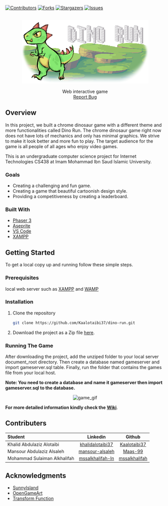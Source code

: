 [![Contributors][contributors-shield]][contributors-url]
[![Forks][forks-shield]][forks-url]
[![Stargazers][stars-shield]][stars-url]
[![Issues][issues-shield]][issues-url]

<!-- PROJECT LOGO -->
<br />
<div align="center">

  <img src="dino_image.png" alt="Logo" width="400" height="200">
  <p align="center">
    Web interactive game
    <br />
    <a href="https://github.com/Kaalotaibi37/chrome-dinosaur-game/issues">Report Bug</a>
  </p>
</div>

## Overview

In this project, we built a chrome dinosaur game with a different theme and more functionalities called Dino Run. The chrome dinosaur game right now does not have lots of mechanics and only has minimal graphics. We strive to make it look better and more fun to play. The target audience for the game is all people of all ages who enjoy video games. 

This is an undergraduate computer science project for Internet Technologies CS438 at Imam Mohammad Ibn Saud Islamic University.

### Goals
- Creating a challenging and fun game.
- Creating a game that beautiful cartoonish design style.
- Providing a competitiveness by creating a leaderboard.

### Built With
- <a href="https://phaser.io/">Phaser 3</a>
- <a href="https://www.aseprite.org/">Aseprite</a>
- <a href="https://code.visualstudio.com/">VS Code</a>
- <a href="https://www.apachefriends.org/index.html">XAMPP</a>

## Getting Started 
To get a local copy up and running follow these simple steps.

### Prerequisites
local web server such as <a href="https://www.apachefriends.org/index.html">XAMPP</a> and <a href="https://www.wampserver.com/en/">WAMP</a>

### Installation
1. Clone the repository
   ```sh
   git clone https://github.com/Kaalotaibi37/dino-run.git
   ```
2. Download the project as a Zip file <a href="https://github.com/Kaalotaibi37/chrome-dinosaur-game/archive/refs/heads/main.zip">here</a>.

### Running The Game
After downloading the project, add the unziped folder to your local server document_root directory. Then create a database named gameserver and import gameserver.sql table. Finally, run the folder that contains the games file from your local host.

**Note: You need to create a database and name it gameserver then import gameserver.sql to the database.**
<div align="center">
  <img src="game.gif" alt="game_gif" width="600" height="400">
</div>

**For more detailed information kindly check the** <a href="https://github.com/Kaalotaibi37/chrome-dinosaur-game/wiki">**Wiki**</a>.

## Contributers

| Student                      |    Linkedin        |     Github      |
| :--------------------------- | :----------------: | :-------------: |
| Khalid Abdulaziz Alotaibi    | [khalidalotaibi37] | [Kaalotaibi37]  |
| Mansour Abdulaziz Alsaleh    | [mansour-alsaleh]  |    [Maas-99]    |
| Mohammad Sulaiman Alkhalifah | [mssalkhalifah-ln]    | [mssalkhalifah] |



## Acknowledgments
- <a href="https://ansimuz.itch.io/sunny-land-pixel-game-art">SunnyIsland</a>
- <a href="https://opengameart.org/content/meteor-animated-64x64">OpenGameArt</a>
- <a href="https://developer.mozilla.org/en-US/docs/Web/CSS/transform-function/skewX
">Transform Function</a>

<!-- MARKDOWN LINKS -->

[contributors-shield]: https://img.shields.io/github/contributors/Kaalotaibi37/chrome-dinosaur-game.svg?style=flat-square
[contributors-url]: https://github.com/Kaalotaibi37/chrome-dinosaur-game/graphs/contributors
[forks-shield]: https://img.shields.io/github/forks/Kaalotaibi37/chrome-dinosaur-game.svg?style=flat-square
[forks-url]: https://github.com/Kaalotaibi37/chrome-dinosaur-game/network/members
[stars-shield]: https://img.shields.io/github/stars/Kaalotaibi37/chrome-dinosaur-game.svg?style=flat-square
[stars-url]: https://github.com/Kaalotaibi37/chrome-dinosaur-game/stargazers
[issues-shield]: https://img.shields.io/github/issues/Kaalotaibi37/chrome-dinosaur-game.svg?style=flat-square
[issues-url]: https://github.com/Kaalotaibi37/chrome-dinosaur-game/issues

[kaalotaibi37]: https://github.com/Kaalotaibi37
[Maas-99]: https://github.com/Maas-99
[mssalkhalifah]: https://github.com/mssalkhalifah

[khalidalotaibi37]: https://www.linkedin.com/in/khalidalotaibi37/
[mansour-alsaleh]: https://www.linkedin.com/in/mansour-alsaleh/
[mssalkhalifah-ln]: https://www.linkedin.com/in/mssalkhalifah/



